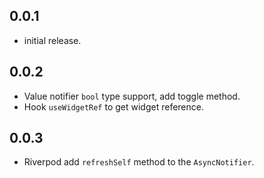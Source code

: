 ## 0.0.1

* initial release.

## 0.0.2

* Value notifier `bool` type support, add toggle method.
* Hook `useWidgetRef` to get widget reference.

## 0.0.3

* Riverpod add `refreshSelf` method to the `AsyncNotifier`.
